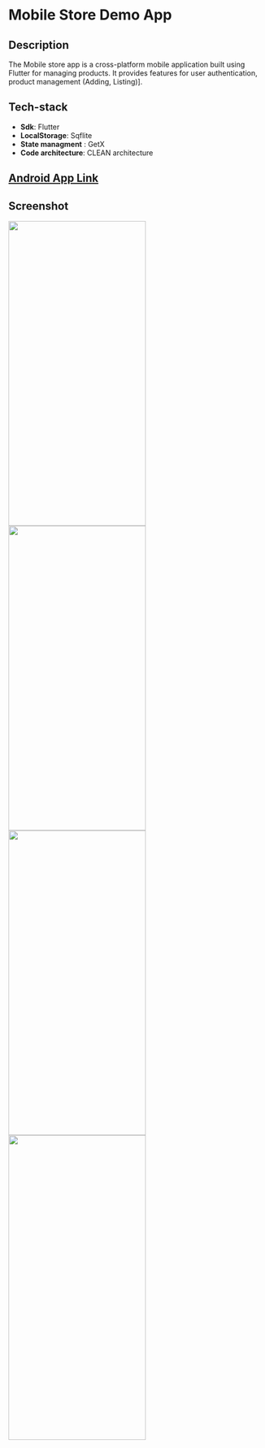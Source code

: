 
# Mobile Store Demo App

## Description

The Mobile store app is a cross-platform mobile application built using Flutter for managing products. It provides features for user authentication, product management (Adding, Listing)].

## Tech-stack

- **Sdk**: Flutter
- **LocalStorage**: Sqflite
- **State managment** : GetX
- **Code architecture**: CLEAN architecture
## [Android App Link](https://drive.google.com/file/d/1WB2WDjfYQgr7tir3w5sNKKedLSP_ZWtm/view?usp=sharing)
## Screenshot
<img src="https://github.com/rajeshamby521/mobile_Store/assets/44517661/541980ba-1a59-4769-9de6-0fc064604825" width="270" height="600"> 
<img src="https://github.com/rajeshamby521/mobile_Store/assets/44517661/f71ecaa6-3693-4797-bfc0-d3a7bb8ba0e4" width="270" height="600"> 

<img src="https://github.com/rajeshamby521/mobile_Store/assets/44517661/b6ae7ade-cdc3-4642-aebd-078c23613519" width="270" height="600"> 
<img src="https://github.com/rajeshamby521/mobile_Store/assets/44517661/7f1212bc-c738-44cc-a0ea-ec98a7e76709" width="270" height="600"> 
